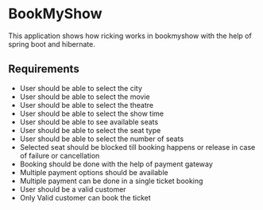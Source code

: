# BookMyShow
This application shows how ricking works in bookmyshow with the help of spring boot and hibernate.

## Requirements
* User should be able to select the city
* User should be able to select the movie
* User should be able to select the theatre
* User should be able to select the show time
* User should be able to see available seats
* User should be able to select the seat type
* User should be able to select the number of seats
* Selected seat should be blocked till booking happens or release in case of failure or cancellation
* Booking should be done with the help of payment gateway
* Multiple payment options should be available
* Multiple payment can be done in a single ticket booking
* User should be a valid customer
* Only Valid customer can book the ticket
